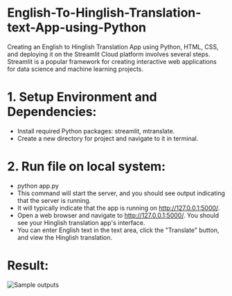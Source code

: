 # English-To-Hinglish-Translation-text-App-using-Python

Creating an English to Hinglish Translation App using Python, HTML, CSS, and deploying it on the Streamlit Cloud platform involves several steps. Streamlit is a popular framework for creating interactive web applications for data science and machine learning projects.

# 1. Setup Environment and Dependencies:

* Install required Python packages: streamlit, mtranslate.
* Create a new directory for project and navigate to it in terminal.

# 2. Run file on local system:
* python app.py
* This command will start the server, and you should see output indicating that the server is running.
* It will typically indicate that the app is running on http://127.0.0.1:5000/.
* Open a web browser and navigate to http://127.0.0.1:5000/. You should see your Hinglish translation app's interface.
* You can enter English text in the text area, click the "Translate" button, and view the Hinglish translation.

# Result:

![Sample outputs](https://github.com/PrafulGotmare/English-To-Hinglish-Translation-text-App-using-Python/assets/81294533/00541ab3-1f7e-4ad7-bd6e-66f617c13766)
